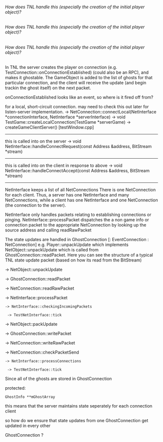 ###### How does TNL handle this (especially the creation of the initial player object)?
###### How does TNL handle this (especially the creation of the initial player object)?
###### How does TNL handle this (especially the creation of the initial player object)?

In TNL the server creates the player on connection (e.g. TestConnection::onConnectionEstablished) 
(could also be an RPC), and makes it ghostable.  The GameObject is added to the list of ghosts 
for that particular connection, and the client will receive the update (and begin trackin the ghost
itself) on the next packet.

onConnectionEstablished looks like an event, so where is it fired off from?

for a local, short-circuit connection.  may need to check this out later for listen-server 
implementation.
    -> NetConnection::connectLocal(NetInterface *connectionInterface, NetInterface *serverInterface)
    -> void TestGame::createLocalConnection(TestGame *serverGame)
    -> createGameClientServer() [testWindow.cpp]

----

this is called into on the server
    -> void NetInterface::handleConnectRequest(const Address &address, BitStream *stream)

----

this is called into on the client in response to above
    -> void NetInterface::handleConnectAccept(const Address &address, BitStream *stream)
    
----

NetInterface keeps a list of all NetConnections
There is one NetConnection for each client.  Thus, a server has one NetInterface and many 
NetConnections, while a client has one NetInterface and one NetConnection (the connection 
to the server).  

NetInterface only handles packets relating to establishing connections or pinging.
NetInterface::processPacket dispatches the a non game info or connection packet to the 
appropriate NetConnection by looking up the source address and calling readRawPacket


The state updates are handled in GhostConnection [: EventConnection : NetConnection]
e.g. Player::unpackUpdate which implements NetObject::unpackUpdate
which is called from GhostConnection::readPacket.  Here you can see the structure of a typical
TNL state update packet (based on how its read from the BitStream)


-> NetObject::unpackUpdate

 -> GhostConnection::readPacket

  -> NetConnection::readRawPacket

   -> NetInterface::processPacket

    -> NetInterface::checkingIncomingPackets

     -> TestNetInterface::tick

    

-> NetObject::packUpdate

 -> GhostConnection::writePacket

  -> NetConnection::writeRawPacket

   -> NetConnection::checkPacketSend

    -> NetInterface::processConnections

     -> TestNetInterface::tick



Since all of the ghosts are stored in GhostConnection 

protected:

    GhostInfo **mGhostArray

    

this means that the server maintains state seperately for each connection client

so how do we ensure that state updates from one GhostConnection get updated in every other

GhostConnection ?
